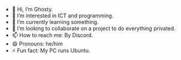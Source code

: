 - 👋 Hi, I’m Ghosty.
- 👀 I’m interested in ICT and programming.
- 🌱 I’m currently learning something.
- 💞️ I’m looking to collaborate on a project to do everything privated.
- 📫 How to reach me: By Discord.
- 😄 Pronouns: he/him
- ⚡ Fun fact: My PC runs Ubuntu.
